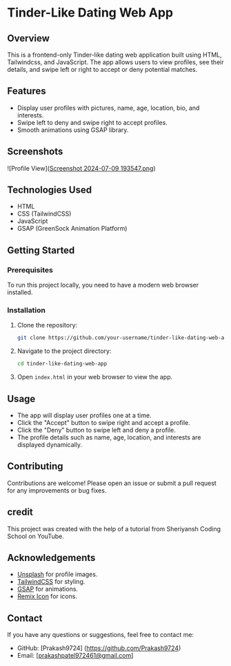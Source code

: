 # Tinder-Like Dating Web App

## Overview

This is a frontend-only Tinder-like dating web application built using HTML, Tailwindcss, and JavaScript. 
The app allows users to view profiles, see their details, and swipe left or right to accept or deny potential matches. 

## Features

- Display user profiles with pictures, name, age, location, bio, and interests.
- Swipe left to deny and swipe right to accept profiles.
- Smooth animations using GSAP library.

## Screenshots

![Profile View]([Screenshot 2024-07-09 193547.png](https://github.com/Prakash9724/Tinder-Web-Effect-web-app/blob/main/Screenshot%202024-07-09%20193547.png))


## Technologies Used

- HTML
- CSS (TailwindCSS)
- JavaScript
- GSAP (GreenSock Animation Platform)

## Getting Started

### Prerequisites

To run this project locally, you need to have a modern web browser installed.

### Installation

1. Clone the repository:
    ```bash
    git clone https://github.com/your-username/tinder-like-dating-web-app.git
    ```
2. Navigate to the project directory:
    ```bash
    cd tinder-like-dating-web-app
    ```
3. Open `index.html` in your web browser to view the app.

## Usage

- The app will display user profiles one at a time.
- Click the "Accept" button to swipe right and accept a profile.
- Click the "Deny" button to swipe left and deny a profile.
- The profile details such as name, age, location, and interests are displayed dynamically.

## Contributing

Contributions are welcome! Please open an issue or submit a pull request for any improvements or bug fixes.

## credit

This project was created with the help of a tutorial from Sheriyansh Coding School on YouTube.

## Acknowledgements

- [Unsplash](https://unsplash.com/) for profile images.
- [TailwindCSS](https://tailwindcss.com/) for styling.
- [GSAP](https://greensock.com/gsap/) for animations.
- [Remix Icon](https://remixicon.com/) for icons.

## Contact

If you have any questions or suggestions, feel free to contact me:

- GitHub: [Prakash9724]  (https://github.com/Prakash9724)
- Email: [prakashpatel972461@gmail.com]
